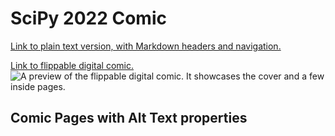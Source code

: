 # SciPy 2022 Comic

[Link to plain text version, with Markdown headers and navigation.](https://raw.githubusercontent.com/alt-text-task-force/.github/main/profile/scipy-2022-comic-alt-text.md)

[Link to flippable digital comic.](https://heyzine.com/flip-book/f3c7f85cdc.html)
![A preview of the flippable digital comic. It showcases the cover and a few inside pages.](https://user-images.githubusercontent.com/46167686/178764180-d1588282-6560-45f1-9082-5d8592492a84.png)

## Comic Pages with Alt Text properties
